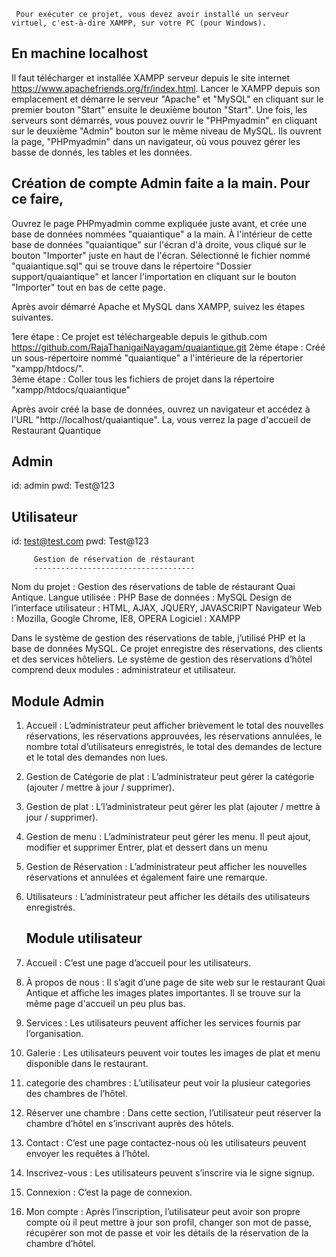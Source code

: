 
     Pour exécuter ce projet, vous devez avoir installé un serveur virtuel, c'est-à-dire XAMPP, sur votre PC (pour Windows). 


En machine localhost 
-----------------------
   Il faut télécharger et installée XAMPP serveur depuis le site internet https://www.apachefriends.org/fr/index.html. Lancer le XAMPP depuis son emplacement et démarre le serveur "Apache" et "MySQL" en cliquant sur le premier bouton "Start" ensuite le deuxième bouton "Start". Une fois, les serveurs sont démarrés, vous pouvez ouvrir le "PHPmyadmin" en cliquant sur le deuxième "Admin" bouton sur le même niveau de MySQL. Ils ouvrent la page, "PHPmyadmin" dans un navigateur, où vous pouvez gérer les basse de donnés, les tables et les données.


Création de compte Admin faite a la main. Pour ce faire, 
--------------------------------------------------------
   Ouvrez le page PHPmyadmin comme expliquée juste avant, et crée une base de données nommées "quaiantique" a la main. À l'intérieur de cette base de données "quaiantique" sur l'écran d'à droite, vous cliqué sur le bouton "Importer" juste en haut de l'écran. Sélectionné le fichier nommé "quaiantique.sql" qui se trouve dans le répertoire "Dossier support/quaiantique" et lancer l'importation en cliquant sur le bouton "Importer" tout en bas de cette page.  


Après avoir démarré Apache et MySQL dans XAMPP, suivez les étapes suivantes.

1ere étape : Ce projet est téléchargeable depuis le github.com 
		 https://github.com/RajaThanigaiNayagam/quaiantique.git
2ème étape : Créé un sous-répertoire nommé "quaiantique" a l'intérieure de la répertorier "xampp/htdocs/".   
3ème étape : Coller tous les fichiers de projet dans la répertoire "xampp/htdocs/quaiantique"


Après avoir créé la base de données, ouvrez un navigateur et accédez à l'URL "http://localhost/quaiantique".  La, vous verrez la page d'accueil de Restaurant Quantique

Admin
------
id: admin
pwd: Test@123



Utilisateur
-----------
id: test@test.com
pwd: Test@123      


         
         
         
         Gestion de réservation de réstaurant
         ------------------------------------
Nom du projet                     : Gestion des réservations de table de réstaurant Quai Antique.
Langue utilisée                   : PHP
Base de données                   : MySQL
Design de l’interface utilisateur : HTML, AJAX, JQUERY, JAVASCRIPT
Navigateur Web                    : Mozilla, Google Chrome, IE8, OPERA
Logiciel                          : XAMPP

Dans le système de gestion des réservations de table, j’utilisé PHP et la base de données
MySQL. Ce projet enregistre des réservations, des clients et des services hôteliers. Le système
de gestion des réservations d’hôtel comprend deux modules : administrateur et utilisateur.


Module Admin
------------

1. Accueil : L’administrateur peut afficher brièvement le total des nouvelles réservations, les
   réservations approuvées, les réservations annulées, le nombre total d’utilisateurs enregistrés,
   le total des demandes de lecture et le total des demandes non lues.

2. Gestion de Catégorie de plat : L’administrateur peut gérer la catégorie (ajouter / mettre à jour / supprimer).

3. Gestion de plat : L’l’administrateur peut gérer les plat (ajouter / mettre à jour / supprimer).

4. Gestion de menu : L’administrateur peut gérer les menu.  Il peut ajout, modifier et supprimer Entrer, 
   plat et dessert dans un menu

5. Gestion de Réservation : L’administrateur peut afficher les nouvelles réservations et
   annulées et également faire une remarque.

6. Utilisateurs  : L’administrateur peut afficher les détails des utilisateurs enregistrés.



   Module utilisateur
   ------------------

1. Accueil : C’est une page d’accueil pour les utilisateurs.

2. À propos de nous : Il s’agit d’une page de site web sur le restaurant Quai Antique et affiche les images plates importantes. Il se trouve sur la   même page d'accueil un peu plus bas. 

3. Services : Les utilisateurs peuvent afficher les services fournis par l’organisation.

4. Galerie : Les utilisateurs peuvent voir toutes les images de plat et menu disponible dans le restaurant.

5. categorie des chambres : L’utilisateur peut voir la plusieur categories des chambres de l’hôtel.

6. Réserver une chambre : Dans cette section, l’utilisateur peut réserver la chambre d’hôtel
   en s’inscrivant auprès des hôtels.

7. Contact : C’est une page contactez-nous où les utilisateurs peuvent envoyer les requêtes à
   l’hôtel.

8. Inscrivez-vous : Les utilisateurs peuvent s’inscrire via le signe signup.

9. Connexion : C’est la page de connexion.

10. Mon compte : Après l’inscription, l’utilisateur peut avoir son propre compte   où  il peut mettre à jour son profil, changer son mot de passe, récupérer son mot de passe et voir les détails de la réservation de la chambre d’hôtel.
